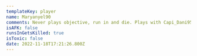 ```yaml
---
templateKey: player
name: Maryanyel90
comments: Never plays objective, run in and die. Plays with Capi_Dani95
isAFK: false
runsInGetsKilled: true
isToxic: false
date: 2022-11-18T17:21:26.800Z
---
```


